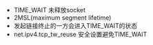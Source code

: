 * TIME_WAIT 未释放socket
* 2MSL(maximum segment lifetime)
* 发起链接终止的一方会进入TIME_WAIT的状态
* net.ipv4.tcp_tw_reuse  安全设置避免TIME_WAIT
